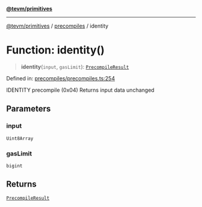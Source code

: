 [**@tevm/primitives**](../../../../README.md)

***

[@tevm/primitives](../../../../globals.md) / [precompiles](../README.md) / identity

# Function: identity()

> **identity**(`input`, `gasLimit`): [`PrecompileResult`](../interfaces/PrecompileResult.md)

Defined in: [precompiles/precompiles.ts:254](https://github.com/evmts/primitives/blob/main/src/precompiles/precompiles.ts#L254)

IDENTITY precompile (0x04)
Returns input data unchanged

## Parameters

### input

`Uint8Array`

### gasLimit

`bigint`

## Returns

[`PrecompileResult`](../interfaces/PrecompileResult.md)
